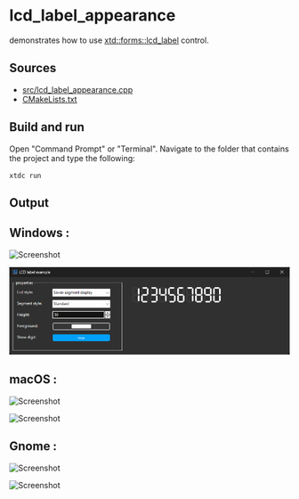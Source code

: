 # lcd_label_appearance

demonstrates how to use [xtd::forms::lcd_label](https://gammasoft71.github.io/xtd/reference_guides/latest/classxtd_1_1forms_1_1lcd__label.html) control.

## Sources

* [src/lcd_label_appearance.cpp](src/lcd_label_appearance.cpp)
* [CMakeLists.txt](CMakeLists.txt)

## Build and run

Open "Command Prompt" or "Terminal". Navigate to the folder that contains the project and type the following:

```shell
xtdc run
```

## Output

## Windows :

![Screenshot](../../../../docs/pictures/examples/lcd_label_appearance_w.png)

![Screenshot](../../../../docs/pictures/examples/lcd_label_appearance_wd.png)

## macOS :

![Screenshot](../../../../docs/pictures/examples/lcd_label_appearance_m.png)

![Screenshot](../../../../docs/pictures/examples/lcd_label_appearance_md.png)

## Gnome :

![Screenshot](../../../../docs/pictures/examples/lcd_label_appearance_g.png)

![Screenshot](../../../../docs/pictures/examples/lcd_label_appearance_gd.png)
